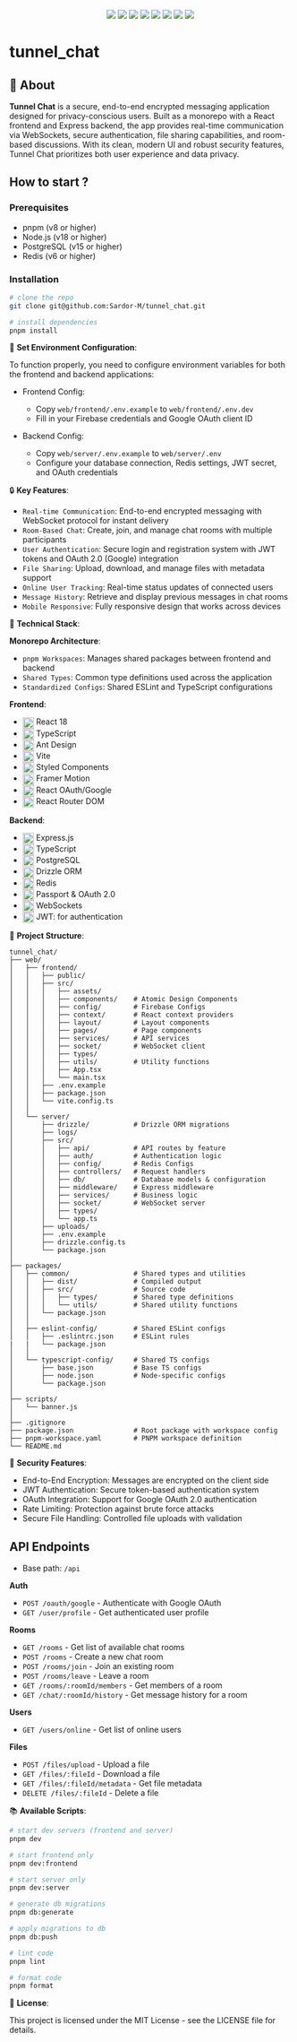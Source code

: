<div align="center">
 </div>
&nbsp;
<div align="center">
 <img src="https://img.shields.io/badge/React-61DAFB?style=flat-square&logo=React&logoColor=black"/>
 <img src="https://img.shields.io/badge/Typescript-3178C6?style=flat-square&logo=Typescript&logoColor=white"/>
 <img src="https://img.shields.io/badge/Vite-646CFF?style=flat-square&logo=Vite&logoColor=white"/>
 <img src="https://img.shields.io/badge/Express-000000?style=flat-square&logo=express&logoColor=white"/>
 <img src="https://img.shields.io/badge/PostgreSQL-4169E1?style=flat-square&logo=postgresql&logoColor=white"/>
 <img src="https://img.shields.io/badge/Redis-DC382D?style=flat-square&logo=redis&logoColor=white"/>
 <img src="https://img.shields.io/badge/WebSockets-010101?style=flat-square&logo=socket.io&logoColor=white"/>
 <img src="https://img.shields.io/badge/Drizzle_ORM-C5F74F?style=flat-square&logo=drizzle&logoColor=black"/>
</div>

# tunnel_chat

## 📖 About

**Tunnel Chat** is a secure, end-to-end encrypted messaging application designed for privacy-conscious users. Built as a monorepo with a React frontend and Express backend, the app provides real-time communication via WebSockets, secure authentication, file sharing capabilities, and room-based discussions. With its clean, modern UI and robust security features, Tunnel Chat prioritizes both user experience and data privacy.

## How to start ?

### Prerequisites

- pnpm (v8 or higher)
- Node.js (v18 or higher)
- PostgreSQL (v15 or higher)
- Redis (v6 or higher)

### Installation

```bash
# clone the repo
git clone git@github.com:Sardor-M/tunnel_chat.git

# install dependencies
pnpm install
```

🔑 **Set Environment Configuration**:

To function properly, you need to configure environment variables for both the frontend and backend applications:

- Frontend Config:

  - Copy `web/frontend/.env.example` to `web/frontend/.env.dev`
  - Fill in your Firebase credentials and Google OAuth client ID

- Backend Config:

  - Copy `web/server/.env.example` to `web/server/.env`
  - Configure your database connection, Redis settings, JWT secret, and OAuth credentials


🔒 **Key Features**:

- `Real-time Communication`: End-to-end encrypted messaging with WebSocket protocol for instant delivery
- `Room-Based Chat`: Create, join, and manage chat rooms with multiple participants
- `User Authentication`: Secure login and registration system with JWT tokens and OAuth 2.0 (Google) integration
- `File Sharing`: Upload, download, and manage files with metadata support
- `Online User Tracking`: Real-time status updates of connected users
- `Message History`: Retrieve and display previous messages in chat rooms
- `Mobile Responsive`: Fully responsive design that works across devices

🔧 **Technical Stack**:

**Monorepo Architecture**:

- `pnpm Workspaces`: Manages shared packages between frontend and backend
- `Shared Types`: Common type definitions used across the application
- `Standardized Configs`: Shared ESLint and TypeScript configurations

**Frontend**:

- <img src="https://reactjs.org/favicon.ico" width="20" height="20" alt="React" valign="middle"> React 18
- <img src="https://www.typescriptlang.org/favicon-32x32.png" width="20" height="20" alt="TypeScript" valign="middle"> TypeScript
- <img src="https://gw.alipayobjects.com/zos/rmsportal/KDpgvguMpGfqaHPjicRK.svg" width="20" height="20" alt="Ant Design" valign="middle"> Ant Design
- <img src="https://vitejs.dev/logo.svg" width="20" height="20" alt="Vite" valign="middle"> Vite
- <img src="https://styled-components.com/logo.png" width="20" height="20" alt="Styled Components" valign="middle"> Styled Components
- <img src="https://user-images.githubusercontent.com/7850794/164965523-3eced4c4-6020-467e-acde-f11b7900ad62.png" width="20" height="20" alt="Framer Motion" valign="middle"> Framer Motion
- <img src="https://oauth.net/images/oauth-logo-square.png" width="20" height="20" alt="OAuth" valign="middle"> React OAuth/Google
- <img src="https://reactrouter.com/favicon.ico" width="20" height="20" alt="React Router" valign="middle"> React Router DOM

**Backend**:

- <img src="https://expressjs.com/images/favicon.png" width="20" height="20" alt="Express" valign="middle"> Express.js
- <img src="https://www.typescriptlang.org/favicon-32x32.png" width="20" height="20" alt="TypeScript" valign="middle"> TypeScript
- <img src="https://www.postgresql.org/media/img/about/press/elephant.png" width="20" height="20" alt="PostgreSQL" valign="middle"> PostgreSQL
- <img src="https://pbs.twimg.com/media/F7V2rLQWUAAgaLh?format=jpg&name=360x360" width="20" height="20" alt="Drizzle" valign="middle"> Drizzle ORM
- <img src="https://redis.io/favicon.png" width="20" height="20" alt="Redis" valign="middle"> Redis
- <img src="https://cdn.worldvectorlogo.com/logos/passport.svg" width="20" height="20" alt="Passport" valign="middle"> Passport & OAuth 2.0
- <img src="https://socket.io/images/favicon.png" width="20" height="20" alt="WebSocket" valign="middle"> WebSockets
- <img src="https://jwt.io/img/favicon/favicon-16x16.png" width="20" height="20" alt="JWT" valign="middle"> JWT: for authentication

📁 **Project Structure**:
```
tunnel_chat/                   
├── web/                      
│   ├── frontend/              
│   │   ├── public/            
│   │   ├── src/               
│   │   │   ├── assets/        
│   │   │   ├── components/    # Atomic Design Components
│   │   │   ├── config/        # Firebase Configs
│   │   │   ├── context/       # React context providers
│   │   │   ├── layout/        # Layout components
│   │   │   ├── pages/         # Page components
│   │   │   ├── services/      # API services
│   │   │   ├── socket/        # WebSocket client
│   │   │   ├── types/         
│   │   │   ├── utils/         # Utility functions
│   │   │   ├── App.tsx        
│   │   │   └── main.tsx       
│   │   ├── .env.example       
│   │   ├── package.json       
│   │   └── vite.config.ts     
│   │
│   └── server/                
│       ├── drizzle/           # Drizzle ORM migrations
│       ├── logs/              
│       ├── src/               
│       │   ├── api/           # API routes by feature
│       │   ├── auth/          # Authentication logic
│       │   ├── config/        # Redis Configs
│       │   ├── controllers/   # Request handlers
│       │   ├── db/            # Database models & configuration
│       │   ├── middleware/    # Express middleware
│       │   ├── services/      # Business logic
│       │   ├── socket/        # WebSocket server
│       │   ├── types/         
│       │   └── app.ts         
│       ├── uploads/           
│       ├── .env.example       
│       ├── drizzle.config.ts  
│       └── package.json       
│
├── packages/                  
│   ├── common/                # Shared types and utilities
│   │   ├── dist/              # Compiled output
│   │   ├── src/               # Source code
│   │   │   ├── types/         # Shared type definitions
│   │   │   └── utils/         # Shared utility functions
│   │   └── package.json       
│   │
│   ├── eslint-config/         # Shared ESLint configs
│   │   ├── .eslintrc.json     # ESLint rules
|   |   └── package.json 
│   │
│   └── typescript-config/     # Shared TS configs
│       ├── base.json          # Base TS configs
│       ├── node.json          # Node-specific configs
│       └── package.json 
│
├── scripts/                   
│   └── banner.js             
│
├── .gitignore                 
├── package.json               # Root package with workspace config
├── pnpm-workspace.yaml        # PNPM workspace definition
└── README.md                  
```
🔐 **Security Features**:

- End-to-End Encryption: Messages are encrypted on the client side
- JWT Authentication: Secure token-based authentication system
- OAuth Integration: Support for Google OAuth 2.0 authentication
- Rate Limiting: Protection against brute force attacks
- Secure File Handling: Controlled file uploads with validation

## API Endpoints

- Base path: `/api`

**Auth**
- `POST /oauth/google` - Authenticate with Google OAuth
- `GET /user/profile` - Get authenticated user profile

**Rooms**
- `GET /rooms` - Get list of available chat rooms
- `POST /rooms` - Create a new chat room
- `POST /rooms/join` - Join an existing room
- `POST /rooms/leave` - Leave a room
- `GET /rooms/:roomId/members` - Get members of a room
- `GET /chat/:roomId/history` - Get message history for a room

**Users**
- `GET /users/online` - Get list of online users

**Files**
- `POST /files/upload` - Upload a file
- `GET /files/:fileId` - Download a file
- `GET /files/:fileId/metadata` - Get file metadata
- `DELETE /files/:fileId` - Delete a file

📚 **Available Scripts**:

```bash
# start dev servers (frontend and server)
pnpm dev

# start frontend only
pnpm dev:frontend

# start server only
pnpm dev:server

# generate db migrations
pnpm db:generate

# apply migrations to db
pnpm db:push

# lint code
pnpm lint

# format code
pnpm format
```

📝 **License**:

This project is licensed under the MIT License - see the LICENSE file for details.
